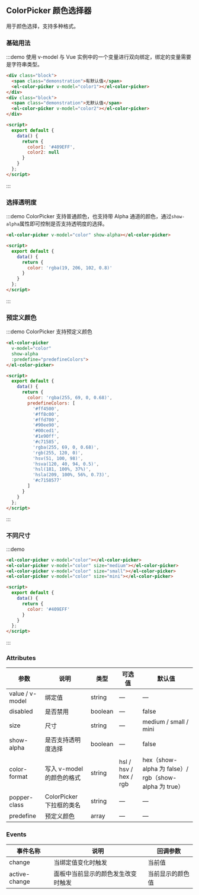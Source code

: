 ## ColorPicker 颜色选择器

用于颜色选择，支持多种格式。

### 基础用法

:::demo 使用 v-model 与 Vue 实例中的一个变量进行双向绑定，绑定的变量需要是字符串类型。
```html
<div class="block">
  <span class="demonstration">有默认值</span>
  <el-color-picker v-model="color1"></el-color-picker>
</div>
<div class="block">
  <span class="demonstration">无默认值</span>
  <el-color-picker v-model="color2"></el-color-picker>
</div>

<script>
  export default {
    data() {
      return {
        color1: '#409EFF',
        color2: null
      }
    }
  };
</script>
```
:::

### 选择透明度

:::demo ColorPicker 支持普通颜色，也支持带 Alpha 通道的颜色，通过`show-alpha`属性即可控制是否支持透明度的选择。
```html
<el-color-picker v-model="color" show-alpha></el-color-picker>

<script>
  export default {
    data() {
      return {
        color: 'rgba(19, 206, 102, 0.8)'
      }
    }
  };
</script>
```
:::

### 预定义颜色

:::demo ColorPicker 支持预定义颜色
```html
<el-color-picker
  v-model="color"
  show-alpha
  :predefine="predefineColors">
</el-color-picker>

<script>
  export default {
    data() {
      return {
        color: 'rgba(255, 69, 0, 0.68)',
        predefineColors: [
          '#ff4500',
          '#ff8c00',
          '#ffd700',
          '#90ee90',
          '#00ced1',
          '#1e90ff',
          '#c71585',
          'rgba(255, 69, 0, 0.68)',
          'rgb(255, 120, 0)',
          'hsv(51, 100, 98)',
          'hsva(120, 40, 94, 0.5)',
          'hsl(181, 100%, 37%)',
          'hsla(209, 100%, 56%, 0.73)',
          '#c7158577'
        ]
      }
    }
  };
</script>
```
:::

### 不同尺寸

:::demo
```html
<el-color-picker v-model="color"></el-color-picker>
<el-color-picker v-model="color" size="medium"></el-color-picker>
<el-color-picker v-model="color" size="small"></el-color-picker>
<el-color-picker v-model="color" size="mini"></el-color-picker>

<script>
  export default {
    data() {
      return {
        color: '#409EFF'
      }
    }
  };
</script>
```
:::

### Attributes
| 参数      | 说明    | 类型      | 可选值       | 默认值   |
|---------- |-------- |---------- |-------------  |-------- |
| value / v-model | 绑定值 | string | — | — |
| disabled | 是否禁用 | boolean | — | false |
| size | 尺寸 | string | — | medium / small / mini |
| show-alpha | 是否支持透明度选择 | boolean | — | false |
| color-format | 写入 v-model 的颜色的格式 | string | hsl / hsv / hex / rgb | hex（show-alpha 为 false）/ rgb（show-alpha 为 true） |
| popper-class | ColorPicker 下拉框的类名 | string | — | — |
| predefine | 预定义颜色 | array | — | — |

### Events
| 事件名称      | 说明    | 回调参数      |
|---------- |-------- |---------- |
| change | 当绑定值变化时触发 | 当前值 |
| active-change | 面板中当前显示的颜色发生改变时触发 | 当前显示的颜色值 |
